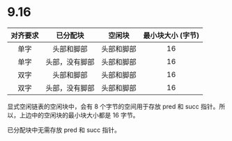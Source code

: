 # 9.16

对齐要求 | 已分配块 | 空闲块 | 最小块大小 (字节)
:--:|:--:|:--:| :--:
单字 | 头部和脚部 | 头部和脚部 | 16
单字 | 头部，没有脚部 | 头部和脚部 | 16
双字 | 头部和脚部 | 头部和脚部 | 16
双字 | 头部，没有脚部 | 头部和脚部 | 16

显式空闲链表的空闲块中，会有 8 个字节的空间用于存放 pred 和 succ 指针。所以，上边中的空闲块的最小块大小都是 16 字节。

已分配块中无需存放 pred 和 succ 指针。